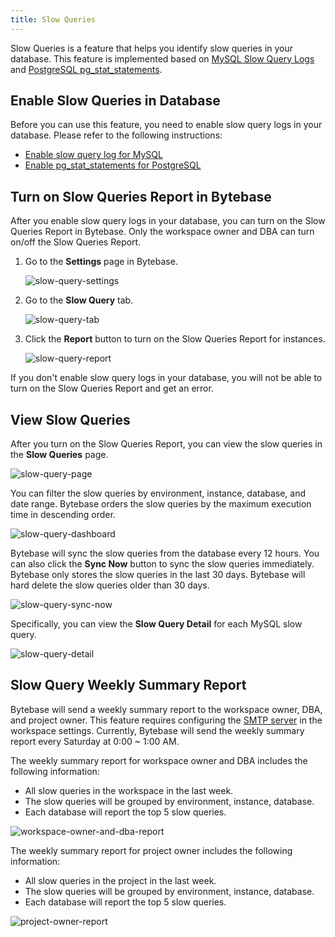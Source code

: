 ```yaml
---
title: Slow Queries
---
```


Slow Queries is a feature that helps you identify slow queries in your database. This feature is implemented based on [MySQL Slow Query Logs](https://dev.mysql.com/doc/refman/5.7/en/slow-query-log.html) and [PostgreSQL pg_stat_statements](https://www.postgresql.org/docs/current/pgstatstatements.html).

## Enable Slow Queries in Database

Before you can use this feature, you need to enable slow query logs in your database. Please refer to the following instructions:

- [Enable slow query log for MySQL](/docs/slow-query/enable-slow-query-log-for-mysql)
- [Enable pg_stat_statements for PostgreSQL](/docs/slow-query/enable-pg-stat-statements-for-postgresql)

## Turn on Slow Queries Report in Bytebase

After you enable slow query logs in your database, you can turn on the Slow Queries Report in Bytebase.
Only the workspace owner and DBA can turn on/off the Slow Queries Report.

1. Go to the **Settings** page in Bytebase.

   ![slow-query-settings](/docs/slow-query/slow-query-settings.webp)

2. Go to the **Slow Query** tab.

   ![slow-query-tab](/docs/slow-query/slow-query-tab.webp)

3. Click the **Report** button to turn on the Slow Queries Report for instances.

   ![slow-query-report](/docs/slow-query/slow-query-report.webp)

If you don't enable slow query logs in your database, you will not be able to turn on the Slow Queries Report and get an error.

## View Slow Queries

After you turn on the Slow Queries Report, you can view the slow queries in the **Slow Queries** page.

![slow-query-page](/docs/slow-query/slow-query-page.webp)

You can filter the slow queries by environment, instance, database, and date range. Bytebase orders the slow queries by the maximum execution time in descending order.

![slow-query-dashboard](/docs/slow-query/slow-query-dashboard.webp)

Bytebase will sync the slow queries from the database every 12 hours. You can also click the **Sync Now** button to sync the slow queries immediately. Bytebase only stores the slow queries in the last 30 days. Bytebase will hard delete the slow queries older than 30 days.

![slow-query-sync-now](/docs/slow-query/slow-query-sync-now.webp)

Specifically, you can view the **Slow Query Detail** for each MySQL slow query.

![slow-query-detail](/docs/slow-query/slow-query-detail.webp)

## Slow Query Weekly Summary Report

Bytebase will send a weekly summary report to the workspace owner, DBA, and project owner. This feature requires configuring the [SMTP server](/docs/administration/mail-delivery) in the workspace settings. Currently, Bytebase will send the weekly summary report every Saturday at 0:00 ~ 1:00 AM.

The weekly summary report for workspace owner and DBA includes the following information:

- All slow queries in the workspace in the last week.
- The slow queries will be grouped by environment, instance, database.
- Each database will report the top 5 slow queries.

![workspace-owner-and-dba-report](/docs/slow-query/workspace-owner-and-dba-report.webp)

The weekly summary report for project owner includes the following information:

- All slow queries in the project in the last week.
- The slow queries will be grouped by environment, instance, database.
- Each database will report the top 5 slow queries.

![project-owner-report](/docs/slow-query/project-owner-report.webp)
